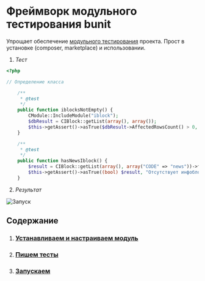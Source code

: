Фреймворк модульного тестирования bunit
=======================================

Упрощает обеспечение [модульного тестирования](https://ru.wikipedia.org/wiki/%D0%9C%D0%BE%D0%B4%D1%83%D0%BB%D1%8C%D0%BD%D0%BE%D0%B5_%D1%82%D0%B5%D1%81%D1%82%D0%B8%D1%80%D0%BE%D0%B2%D0%B0%D0%BD%D0%B8%D0%B5) проекта. Прост в установке (composer, marketplace) и использовании.

1. *Тест*

```php
<?php

// Определение класса

    /**
     * @test
     */
    public function iblocksNotEmpty() {
        CModule::IncludeModule("iblock");
        $dbResult = CIBlock::getList(array(), array());
        $this->getAssert()->asTrue($dbResult->AffectedRowsCount() > 0, "Число инфоблоков должно быть больше нуля");
    }

    /**
     * @test
     */
    public function hasNewsIblock() {
        $result = CIBlock::getList(array(), array("CODE" => "news"))->fetch();
        $this->getAssert()->asTrue((bool) $result, "Отсутствует инфоблок новостей");
    }

```

2. *Результат*

![Запуск](doc/img/success-result.png)

## Содержание

1. ### [Устанавливаем и настраиваем модуль](doc/install.md)

2. ### [Пишем тесты](doc/writing.md)

3. ### [Запускаем](doc/running.md)
